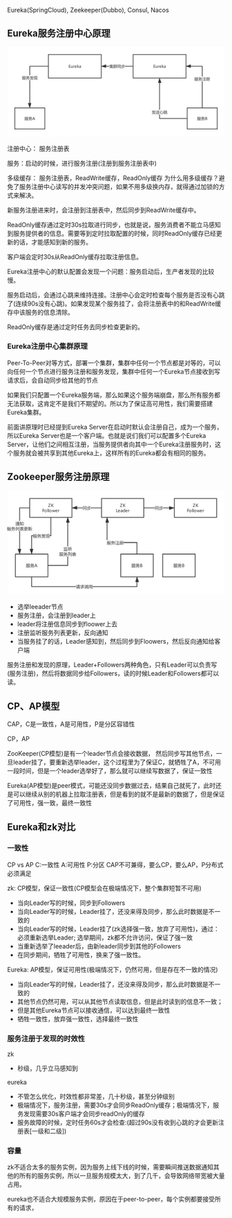 


Eureka(SpringCloud), Zeekeeper(Dubbo), Consul, Nacos


## Eureka服务注册中心原理
![eureka-register](eureka-register.png)

注册中心： 服务注册表

服务：启动的时候，进行服务注册(注册到服务注册表中)

多级缓存： 服务注册表，ReadWrite缓存，ReadOnly缓存
为什么用多级缓存？避免了服务注册中心读写的并发冲突问题，如果不用多级换内存，就得通过加锁的方式来解决。

新服务注册进来时，会注册到注册表中，然后同步到ReadWrite缓存中。

ReadOnly缓存通过定时30s拉取进行同步，也就是说，服务消费者不能立马感知到服务提供者的信息。需要等到定时拉取配置的时候，同时ReadOnly缓存已经更新的话，才能感知到新的服务。

客户端会定时30s从ReadOnly缓存拉取注册信息。

Eureka注册中心的默认配置会发现一个问题：服务启动后，生产者发现的比较慢。

服务启动后，会通过心跳来维持连接。注册中心会定时检查每个服务是否没有心跳了(连续90s没有心跳)。如果发现某个服务挂了，会将注册表中的和ReadWrite缓存中该服务的信息清除。

ReadOnly缓存是通过定时任务去同步检查更新的。

### Eureka注册中心集群原理
Peer-To-Peer对等方式，部署一个集群，集群中任何一个节点都是对等的，可以向任何一个节点进行服务注册和服务发现，集群中任何一个Eureka节点接收到写请求后，会自动同步给其他的节点

如果我们只配置一个Eureka服务端，那么如果这个服务端崩盘，那么所有服务都无法获取，这肯定不是我们不期望的。所以为了保证高可用性，我们需要搭建Eureka集群。

前面讲原理时已经提到Eureka Server在启动时默认会注册自己，成为一个服务，所以Eureka Server也是一个客户端。也就是说们我们可以配置多个Eureka Server，让他们之间相互注册，当服务提供者向其中一个Eureka注册服务时，这个服务就会被共享到其他Eureka上，这样所有的Eureka都会有相同的服务。


## Zookeeper服务注册原理

![zookeeper-register](zookeeper-register.png)

* 选举leeader节点
* 服务注册，会注册到leader上
* leader将注册信息同步到floower上去
* 注册监听服务列表更新，反向通知
* 当服务挂了的话，Leader感知到，然后同步到Floowers，然后反向通知给客户端

服务注册和发现的原理，Leader+Followers两种角色，只有Leader可以负责写(服务注册)，然后将数据同步给Followers，读的时候Leader和Followers都可以读。

## CP、AP模型
CAP，C是一致性，A是可用性，P是分区容错性

CP，AP

ZooKeeper(CP模型)是有一个leader节点会接收数据， 然后同步写其他节点，一旦leader挂了，要重新选举leader，这个过程里为了保证C，就牺牲了A，不可用一段时间，但是一个leader选举好了，那么就可以继续写数据了，保证一致性

Eureka(AP模型)是peer模式，可能还没同步数据过去，结果自己就死了，此时还是可以继续从别的机器上拉取注册表，但是看到的就不是最新的数据了，但是保证了可用性，强一致，最终一致性

## Eureka和zk对比

### 一致性

CP vs AP C:一致性 A:可用性 P:分区
CAP不可兼得，要么CP，要么AP，P分布式必须满足

zk: CP模型，保证一致性(CP模型会在极端情况下，整个集群短暂不可用)

* 当向Leader写的时候，同步到Followers
* 当向Leader写的时候，Leader挂了，还没来得及同步，那么此时数据是不一致的
* 当向Leader写的时候，Leader挂了(zk选择强一致，放弃了可用性)，通过：必须重新选举Leader; 选举期间，zk都不允许访问，保证了强一致
* 当重新选举了leeader后，由新leader同步到其他的Followers
* 在同步期间，牺牲了可用性，换来了强一致性。

Eureka: AP模型，保证可用性(极端情况下，仍然可用，但是存在不一致的情况)
* 当向Leader写的时候，Leader挂了，还没来得及同步，那么此时数据是不一致的
* 其他节点仍然可用，可以从其他节点读取信息，但是此时读到的信息不一致；
* 但是其他Eureka节点可以接收通信，可以达到最终一致性
* 牺牲一致性，放弃强一致性，选择最终一致性

### 服务注册于发现的时效性

zk
* 秒级，几乎立马感知到

eureka
* 不管怎么优化，时效性都非常差，几十秒级，甚至分钟级别
* 极端情况下，服务注册，需要30s才会同步ReadOnly缓存；极端情况下，服务发现需要30s客户端才会同步readOnly的缓存
* 服务故障的时候，定时任务60s才会检查:(超过90s没有收到心跳的才会更新注册表[一级和二级])

### 容量

zk不适合太多的服务实例，因为服务上线下线的时候，需要瞬间推送数据通知其他的所有的服务实例，所以一旦服务规模太大，到了几千，会导致网络带宽被大量占用。

eureka也不适合大规模服务实例，原因在于peer-to-peer，每个实例都要接受所有的请求，